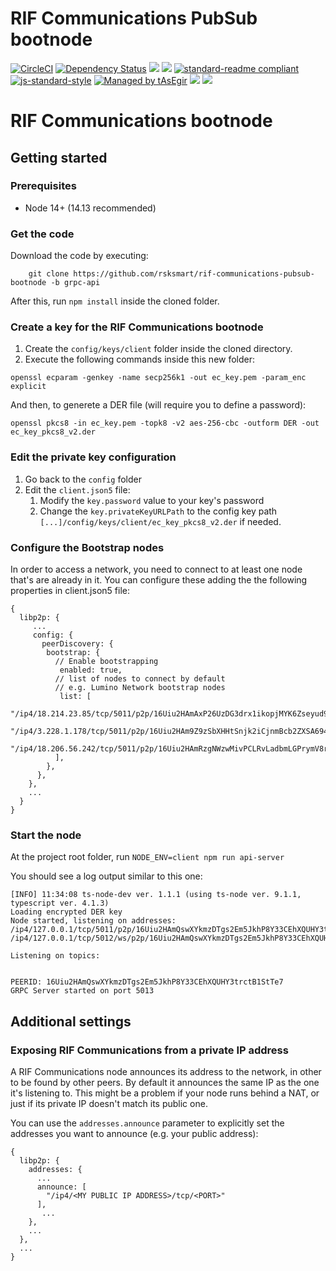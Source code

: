 # RIF Communications PubSub bootnode

[![CircleCI](https://flat.badgen.net/circleci/github/rsksmart/rif-communications-pubsub-node/master)](https://circleci.com/gh/rsksmart/rif-communications-pubsub-node/)
[![Dependency Status](https://david-dm.org/rsksmart/rif-communications-pubsub-node.svg?style=flat-square)](https://david-dm.org/rsksmart/rif-communications-pubsub-node)
[![](https://img.shields.io/badge/made%20by-IOVLabs-blue.svg?style=flat-square)](http://iovlabs.org)
[![](https://img.shields.io/badge/project-RIF%20Storage-blue.svg?style=flat-square)](https://www.rifos.org/)
[![standard-readme compliant](https://img.shields.io/badge/standard--readme-OK-brightgreen.svg?style=flat-square)](https://github.com/RichardLitt/standard-readme)
[![js-standard-style](https://img.shields.io/badge/code%20style-standard-brightgreen.svg?style=flat-square)](https://github.com/feross/standard)
[![Managed by tAsEgir](https://img.shields.io/badge/%20managed%20by-tasegir-brightgreen?style=flat-square)](https://github.com/auhau/tasegir)
![](https://img.shields.io/badge/npm-%3E%3D6.0.0-orange.svg?style=flat-square)
![](https://img.shields.io/badge/Node.js-%3E%3D10.0.0-orange.svg?style=flat-square)

# RIF Communications bootnode

## Getting started

### Prerequisites

- Node 14+ (14.13 recommended)

### Get the code

Download the code by executing: 
```
    git clone https://github.com/rsksmart/rif-communications-pubsub-bootnode -b grpc-api
```

After this, run `npm install` inside the cloned folder.


### Create a key for the RIF Communications bootnode

1. Create the `config/keys/client` folder inside the cloned directory.
2. Execute the following commands inside this new folder:

```
openssl ecparam -genkey -name secp256k1 -out ec_key.pem -param_enc explicit
``` 

And then, to generete a DER file (will require you to define a password):

```
openssl pkcs8 -in ec_key.pem -topk8 -v2 aes-256-cbc -outform DER -out ec_key_pkcs8_v2.der
``` 


### Edit the private key configuration

1. Go back to the `config` folder
2. Edit the `client.json5` file:
    1. Modify the `key.password` value to your key's password
    2. Change the `key.privateKeyURLPath` to the config key path `[...]/config/keys/client/ec_key_pkcs8_v2.der` if needed.

### Configure the Bootstrap nodes

In order to access a network, you need to connect to at least one node 
that's are already in it. You can configure these adding the the following properties in client.json5 file:

```json5
{
  libp2p: {
     ...
     config: {
       peerDiscovery: {
        bootstrap: {
          // Enable bootstrapping
           enabled: true,
          // list of nodes to connect by default
          // e.g. Lumino Network bootstrap nodes
           list: [
            "/ip4/18.214.23.85/tcp/5011/p2p/16Uiu2HAmAxP26UzDG3drx1ikopjMYK6Zseyud9qJVoshZ5RgTowJ",
            "/ip4/3.228.1.178/tcp/5011/p2p/16Uiu2HAm9Z9zSbXHHtSnjk2iCjnmBcb2ZXSA694jLCwAUUatqmGq",
            "/ip4/18.206.56.242/tcp/5011/p2p/16Uiu2HAmRzgNWzwMivPCLRvLadbmLGPrymV8rxtBeq7PhndidQ6h"
          ],
        },
      },
    },
    ...
  }
}
```
### Start the node

At the project root folder, run `NODE_ENV=client npm run api-server`

You should see a log output similar to this one:
```
[INFO] 11:34:08 ts-node-dev ver. 1.1.1 (using ts-node ver. 9.1.1, typescript ver. 4.1.3)
Loading encrypted DER key
Node started, listening on addresses:
/ip4/127.0.0.1/tcp/5011/p2p/16Uiu2HAmQswXYkmzDTgs2Em5JkhP8Y33CEhXQUHY3trctB1StTe7
/ip4/127.0.0.1/tcp/5012/ws/p2p/16Uiu2HAmQswXYkmzDTgs2Em5JkhP8Y33CEhXQUHY3trctB1StTe7

Listening on topics: 


PEERID: 16Uiu2HAmQswXYkmzDTgs2Em5JkhP8Y33CEhXQUHY3trctB1StTe7
GRPC Server started on port 5013
```

## Additional settings

### Exposing RIF Communications from a private IP address

A RIF Communications node announces its address to the network, in other to be found by other peers.
By default it announces the same IP as the one it's listening to.
This might be a problem if your node runs behind a NAT, or just if its private IP doesn't match its public one.

You can use the `addresses.announce` parameter to explicitly set the addresses you want to announce (e.g. your public address):
```json5
{
  libp2p: {
    addresses: {
      ...
      announce: [
        "/ip4/<MY PUBLIC IP ADDRESS>/tcp/<PORT>"
      ],
       ...
    },
    ...
  },
  ...
}
```
